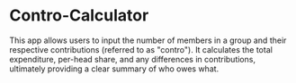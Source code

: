 # Contro-Calculator
This app allows users to input the number of members in a group and their respective contributions (referred to as "contro"). It calculates the total expenditure, per-head share, and any differences in contributions, ultimately providing a clear summary of who owes what.
